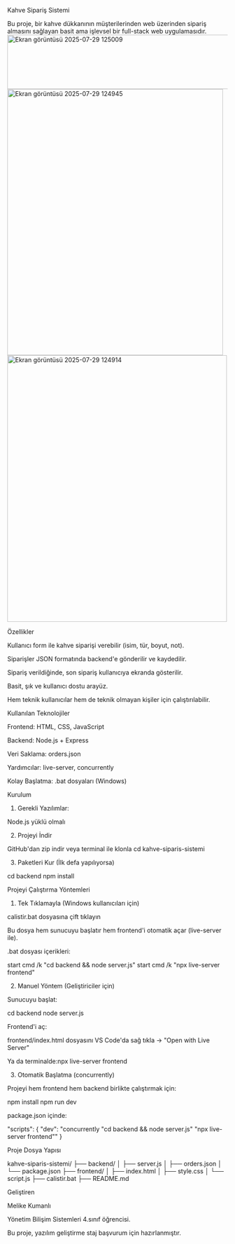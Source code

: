 Kahve Sipariş Sistemi 

Bu proje, bir kahve dükkanının müşterilerinden web üzerinden sipariş almasını sağlayan basit ama işlevsel bir full-stack web uygulamasıdır. 
<img width="521" height="124" alt="Ekran görüntüsü 2025-07-29 125009" src="https://github.com/user-attachments/assets/8f508f63-5cd5-4ce4-a5b7-258b0d15158f" />
<img width="493" height="608" alt="Ekran görüntüsü 2025-07-29 124945" src="https://github.com/user-attachments/assets/5bb2a94e-caf4-4c0e-ad7f-d5fe19d1be12" />
<img width="502" height="609" alt="Ekran görüntüsü 2025-07-29 124914" src="https://github.com/user-attachments/assets/40bd9119-96bd-4fe5-8dbd-57d192001a9d" />



 Özellikler 

Kullanıcı form ile kahve siparişi verebilir (isim, tür, boyut, not). 

Siparişler JSON formatında backend'e gönderilir ve kaydedilir. 

Sipariş verildiğinde, son sipariş kullanıcıya ekranda gösterilir. 

Basit, şık ve kullanıcı dostu arayüz. 

Hem teknik kullanıcılar hem de teknik olmayan kişiler için çalıştırılabilir. 

 

 Kullanılan Teknolojiler 

Frontend: HTML, CSS, JavaScript 

Backend: Node.js + Express 

Veri Saklama: orders.json 

Yardımcılar: live-server, concurrently 

Kolay Başlatma: .bat dosyaları (Windows) 

 

 Kurulum 

1. Gerekli Yazılımlar: 

Node.js yüklü olmalı 

2. Projeyi İndir 

GitHub'dan zip indir veya terminal ile klonla
cd kahve-siparis-sistemi 
  

3. Paketleri Kur (İlk defa yapılıyorsa) 

cd backend 
npm install 
  

 

 Projeyi Çalıştırma Yöntemleri 

 1. Tek Tıklamayla (Windows kullanıcıları için) 

calistir.bat dosyasına çift tıklayın 

Bu dosya hem sunucuyu başlatır hem frontend'i otomatik açar (live-server ile). 

.bat dosyası içerikleri: 

start cmd /k "cd backend && node server.js" 
start cmd /k "npx live-server frontend" 
  

 

 2. Manuel Yöntem (Geliştiriciler için) 

Sunucuyu başlat: 

cd backend 
node server.js 
  

Frontend'i aç: 

frontend/index.html dosyasını VS Code'da sağ tıkla → "Open with Live Server" 

Ya da terminalde:npx live-server frontend 
  

 

 3. Otomatik Başlatma (concurrently) 

Projeyi hem frontend hem backend birlikte çalıştırmak için: 

npm install 
npm run dev 
  

package.json içinde: 

"scripts": { 
  "dev": "concurrently \"cd backend && node server.js\" \"npx live-server frontend\"" 
} 
  

 

 Proje Dosya Yapısı 

kahve-siparis-sistemi/ 
├── backend/ 
│   ├── server.js 
│   ├── orders.json 
│   └── package.json 
├── frontend/ 
│   ├── index.html 
│   ├── style.css 
│   └── script.js 
├── calistir.bat 
├── README.md 
  

 Geliştiren 

Melike Kumanlı 

Yönetim Bilişim Sistemleri 4.sınıf öğrencisi. 

Bu proje, yazılım geliştirme staj başvurum için hazırlanmıştır.
